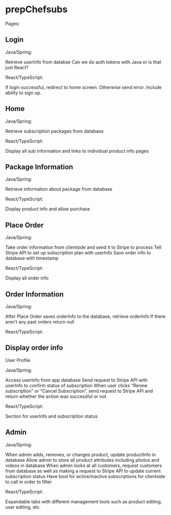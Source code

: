 # prepChefsubs

Pages:

Login
----------
Java/Spring:

Retrieve userInfo from databse
Can we do auth tokens with Java or is that just React?

React/TypeScript:

If login successful, redirect to home screen. Otherwise send error. Include ability to sign up.


Home
----------

Java/Spring:

Retrieve subscription packages from database

React/TypeScript:

Display all sub information and links to individual product info pages


Package Information
----------

Java/Spring:

Retrieve information about package from database

React/TypeScript:

Display product info and allow purchase


Place Order
----------

Java/Spring:

Take order information from clientside and send it to Stripe to process
Tell Stripe API to set up subscription plan with userInfo
Save order info to database with timestamp

React/TypeScript:

Display all order info


Order Information
----------

Java/Spring:

After Place Order saves orderInfo to the database, retrieve orderInfo
If there aren’t any past orders return null

React/TypeScript:


Display order info
----------

User Profile

Java/Spring:

Access userInfo from app database
Send request to Stripe API with userInfo to confirm status of subscription
When user clicks “Renew subscription” or “Cancel Subscription”, send request to Stripe API and return whether the action was successful or not

React/TypeScript:

Section for userInfo and subscription status

Admin
----------

Java/Spring:

When admin adds, removes, or changes product, update productInfo in database
Allow admin to store all product attributes including photos and videos in database
When admin looks at all customers, request customers from database as well as making a request to Stripe API to update current subscription status
Have bool for active/inactive subscriptions for clientside to call in order to filter



React/TypeScript:

Expandable tabs with different management tools such as product editing, user editing, etc. 
